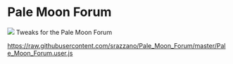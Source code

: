 # Pale Moon Forum
<img src="https://github.com/srazzano/Images/blob/master/pmforum1.png"/>
Tweaks for the Pale Moon Forum

https://raw.githubusercontent.com/srazzano/Pale_Moon_Forum/master/Pale_Moon_Forum.user.js
